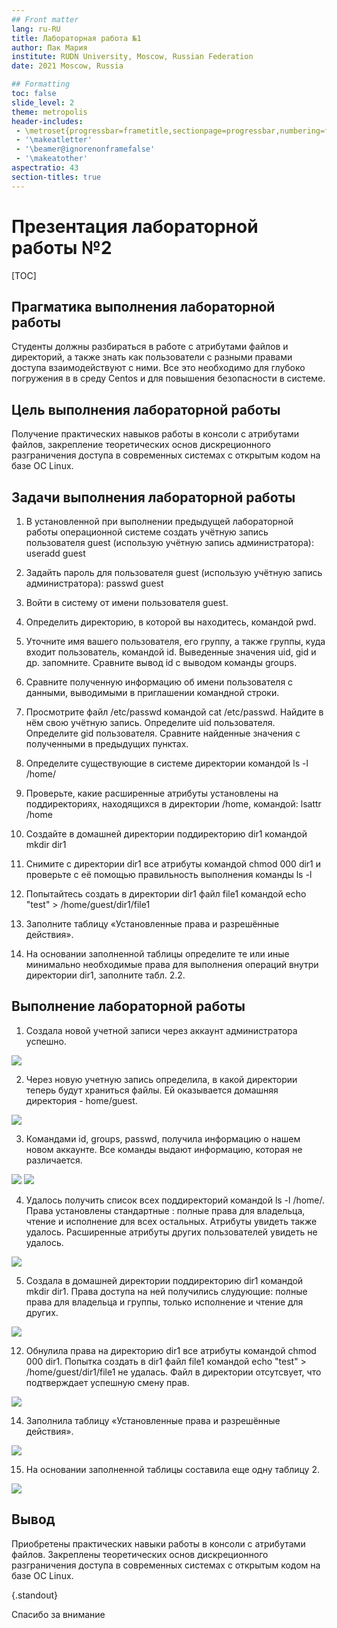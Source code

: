 ```yaml
---
## Front matter
lang: ru-RU
title: Лабораторная работа №1
author: Пак Мария 
institute: RUDN University, Moscow, Russian Federation
date: 2021 Moscow, Russia

## Formatting
toc: false
slide_level: 2
theme: metropolis
header-includes: 
 - \metroset{progressbar=frametitle,sectionpage=progressbar,numbering=fraction}
 - '\makeatletter'
 - '\beamer@ignorenonframefalse'
 - '\makeatother'
aspectratio: 43
section-titles: true
---
```


# Презентация лабораторной работы №2
[TOC]

## Прагматика выполнения лабораторной работы

Студенты должны разбираться в работе с атрибутами файлов и директорий, а также знать как пользователи с разными правами доступа взаимодействуют с ними. Все это необходимо для глубоко погружения в в среду Centos и для повышения безопасности в системе.


## Цель выполнения лабораторной работы

Получение практических навыков работы в консоли с атрибутами файлов, закрепление теоретических основ дискреционного разграничения доступа в современных системах с открытым кодом на базе ОС Linux.


## Задачи выполнения лабораторной работы

1. В установленной при выполнении предыдущей лабораторной работы операционной системе создать учётную запись пользователя guest (использую учётную запись администратора): useradd guest

2. Задайть пароль для пользователя guest (использую учётную запись администратора): passwd guest

3. Войти в систему от имени пользователя guest.

4. Определить директорию, в которой вы находитесь, командой pwd. 


6. Уточните имя вашего пользователя, его группу, а также группы, куда входит пользователь, командой id. Выведенные значения uid, gid и др. запомните. Сравните вывод id с выводом команды groups.

7. Сравните полученную информацию об имени пользователя с данными, выводимыми в приглашении командной строки.

8. Просмотрите файл /etc/passwd командой cat /etc/passwd. Найдите в нём свою учётную запись. Определите uid пользователя. Определите gid пользователя. Сравните найденные значения с полученными в предыдущих пунктах.

9. Определите существующие в системе директории командой ls -l /home/

10. Проверьте, какие расширенные атрибуты установлены на поддиректориях, находящихся в директории /home, командой: lsattr /home

11. Создайте в домашней директории поддиректорию dir1 командой mkdir dir1

12. Снимите с директории dir1 все атрибуты командой chmod 000 dir1 и проверьте с её помощью правильность выполнения команды ls -l

13. Попытайтесь создать в директории dir1 файл file1 командой echo "test" > /home/guest/dir1/file1

14. Заполните таблицу «Установленные права и разрешённые действия».

15. На основании заполненной таблицы определите те или иные минимально необходимые права для выполнения операций внутри директории dir1, заполните табл. 2.2.

## Выполнение лабораторной работы

1. Создала новой учетной записи через аккаунт администратора  успешно.

![](image/report2_2.png)

2. Через новую учетную запись определила, в какой директории теперь будут храниться файлы.  Ей оказывается домашняя директория - home/guest. 

![](image/report2_4.png)

3. Командами id, groups, passwd, получила информацию о нашем новом аккаунте. Все команды выдают информацию, которая не различается.

![](image/report2_7.png)
![](image/report2_9.png)

4. Удалось получить список всех поддиректорий командой  ls -l /home/. Права установлены стандартные : полные права для владельца, чтение и исполнение для всех остальных. Атрибуты увидеть также удалось. Расширенные атрибуты других пользователей увидеть не удалось.

![](image/report2_11.png)

5. Создала в  домашней директории поддиректорию dir1 командой mkdir dir1. Права доступа на ней получились слудующие: полные права для владельца и группы, только исполнение и чтение для других.

![](image/report2_12.png)

12. Обнулила права на директорию dir1 все атрибуты командой chmod 000 dir1. Попытка создать в dir1 файл file1 командой echo "test" > /home/guest/dir1/file1 не удалась.  Файл в директории отсутсвует, что подтверждает успешную смену прав.

![](image/report2_14.png)

14. Заполнила таблицу «Установленные права и разрешённые действия».

![](image/report2_15.png)

15. На основании заполненной таблицы составила еще одну таблицу 2.

![](image/report2_16.png)



## Вывод

Приобретены практических навыки работы в консоли с атрибутами файлов. Закреплены теоретических основ дискреционного разграничения доступа в современных системах с открытым кодом на базе ОС Linux.


{.standout}

Спасибо за внимание 